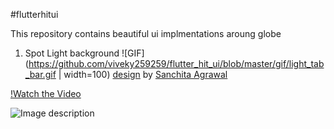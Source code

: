 #flutterhitui

This repository contains beautiful ui implmentations aroung globe

1. Spot Light background
![GIF](https://github.com/viveky259259/flutter_hit_ui/blob/master/gif/light_tab_bar.gif  | width=100)
[design](https://www.behance.net/gallery/94842819/Animated-Tab-Bar) by
[Sanchita Agrawal](https://www.linkedin.com/in/sanchita-agrawal-829a5612b)

[!Watch the Video](https://github.com/viveky259259/flutter_hit_ui/blob/master/videos/light_tab_bar_video.mp4)

![Image description](https://github.com/viveky259259/flutter_hit_ui/blob/master/images/light_tab_bar.jpeg)

